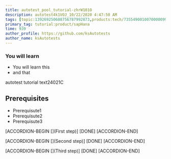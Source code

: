 ```yaml
---
title: autotest_pool_tutorial-zhrW101O
description: autotest4k1VOJ_10/22/2020 4:47:50 AM
tags: [topic:139269250608756787992873,products:tech/73554900100700000996,tutorial:experience/advanced]
primary_tag: tutorial:product/sapHana
time: 939
author_profile: https://github.com/ksAutotests
author_name: ksAutotests
---
```

### You will learn
- You will learn this
- and that

autotest tutorial text24021C

## Prerequisites
- Prerequisute1
- Prerequisute2
- Prerequisute3

[ACCORDION-BEGIN [](First step)]
[DONE]
[ACCORDION-END]

[ACCORDION-BEGIN [](Second step)]
[DONE]
[ACCORDION-END]

[ACCORDION-BEGIN [](Third step)]
[DONE]
[ACCORDION-END]

